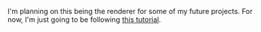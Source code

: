 I'm planning on this being the renderer for some of my future projects. For now, I'm just going to be following [this tutorial](https://sotrh.github.io/learn-wgpu/). 